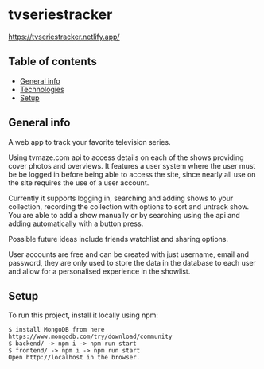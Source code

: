 # tvseriestracker

https://tvseriestracker.netlify.app/

## Table of contents
* [General info](#general-info)
* [Technologies](#technologies)
* [Setup](#setup)

## General info

A web app to track your favorite television series.

Using tvmaze.com api to access details on each of the shows providing cover photos and overviews. 
It features a user system where the user must be be logged in before being able to access the site, since nearly all use on the site requires the use of a user account.

Currently it supports logging in, searching and adding shows to your collection, recording the collection with options to sort and untrack show.
You are able to add a show manually or by searching using the api and adding automatically with a button press.

Possible future ideas include friends watchlist and sharing options.

User accounts are free and can be created with just username, email and password, they are only used to store the data in the database to each user and allow for a personalised experience in the showlist.

## Setup
To run this project, install it locally using npm:
```
$ install MongoDB from here https://www.mongodb.com/try/download/community
$ backend/ -> npm i -> npm run start
$ frontend/ -> npm i -> npm run start
Open http://localhost in the browser.
```

